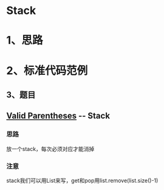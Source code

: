# Stack

# 1、思路

# 2、标准代码范例

## 3、题目

## [Valid Parentheses](https://leetcode.com/problems/valid-parentheses)  -- Stack

### 思路

放一个stack，每次必须对应才能消掉

### 注意

stack我们可以用List来写，get和pop用list.remove(list.size()-1)

